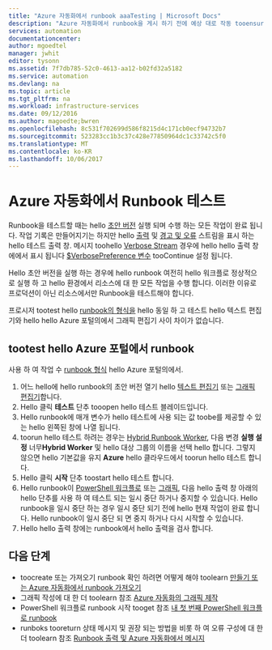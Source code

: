 ```yaml
---
title: "Azure 자동화에서 runbook aaaTesting | Microsoft Docs"
description: "Azure 자동화에서 runbook을 게시 하기 전에 예상 대로 작동 tooensure를 테스트할 수 있습니다.  이 문서에서는 설명 방법을 tootest runbook 해당 출력을 봅니다."
services: automation
documentationcenter: 
author: mgoedtel
manager: jwhit
editor: tysonn
ms.assetid: 7f7db785-52c0-4613-aa12-b02fd32a5182
ms.service: automation
ms.devlang: na
ms.topic: article
ms.tgt_pltfrm: na
ms.workload: infrastructure-services
ms.date: 09/12/2016
ms.author: magoedte;bwren
ms.openlocfilehash: 8c531f702699d586f8215d4c171cb0ecf94732b7
ms.sourcegitcommit: 523283cc1b3c37c428e77850964dc1c33742c5f0
ms.translationtype: MT
ms.contentlocale: ko-KR
ms.lasthandoff: 10/06/2017
---
```

# <a name="testing-a-runbook-in-azure-automation"></a>Azure 자동화에서 Runbook 테스트
Runbook을 테스트할 때는 hello [초안 버전](automation-creating-importing-runbook.md#publishing-a-runbook) 실행 되며 수행 하는 모든 작업이 완료 됩니다. 작업 기록은 만들어지기는 하지만 hello [출력](automation-runbook-output-and-messages.md#output-stream) 및 [경고 및 오류](automation-runbook-output-and-messages.md#message-streams) 스트림을 표시 하는 hello 테스트 출력 창. 메시지 toohello [Verbose Stream](automation-runbook-output-and-messages.md#message-streams) 경우에 hello hello 출력 창에에서 표시 됩니다 [$VerbosePreference 변수](automation-runbook-output-and-messages.md#preference-variables) tooContinue 설정 됩니다.

Hello 초안 버전을 실행 하는 경우에 hello runbook 여전히 hello 워크플로 정상적으로 실행 하 고 hello 환경에서 리소스에 대 한 모든 작업을 수행 합니다. 이러한 이유로 프로덕션이 아닌 리소스에서만 Runbook을 테스트해야 합니다.

프로시저 tootest hello [runbook의 형식을](automation-runbook-types.md) hello 동일 하 고 테스트 hello 텍스트 편집기와 hello hello Azure 포털의에서 그래픽 편집기 사이 차이가 없습니다.  

## <a name="tootest-a-runbook-in-hello-azure-portal"></a>tootest hello Azure 포털에서 runbook
사용 하 여 작업 수 [runbook 형식](automation-runbook-types.md) hello Azure 포털의에서.

1. 어느 hello에 hello runbook의 초안 버전 열기 hello [텍스트 편집기](automation-edit-textual-runbook.md) 또는 [그래픽 편집기](automation-graphical-authoring-intro.md)합니다.
2. Hello 클릭 **테스트** 단추 tooopen hello 테스트 블레이드입니다.
3. Hello runbook에 매개 변수가 hello 테스트에 사용 되는 값 toobe를 제공할 수 있는 hello 왼쪽된 창에 나열 됩니다.
4. toorun hello 테스트 하려는 경우는 [Hybrid Runbook Worker](automation-hybrid-runbook-worker.md), 다음 변경 **실행 설정** 너무**Hybrid Worker** 및 hello 대상 그룹의 이름을 선택 hello 합니다.  그렇지 않으면 hello 기본값을 유지 **Azure** hello 클라우드에서 toorun hello 테스트 합니다.
5. Hello 클릭 **시작** 단추 toostart hello 테스트 합니다.
6. Hello runbook이 [PowerShell 워크플로](automation-runbook-types.md#powershell-workflow-runbooks) 또는 [그래픽](automation-runbook-types.md#graphical-runbooks), 다음 hello 출력 창 아래의 hello 단추를 사용 하 여 테스트 되는 일시 중단 하거나 중지할 수 있습니다. Hello runbook을 일시 중단 하는 경우 일시 중단 되기 전에 hello 현재 작업이 완료 합니다. Hello runbook이 일시 중단 되 면 중지 하거나 다시 시작할 수 있습니다.
7. Hello hello 출력 창에는 runbook에서 hello 출력을 검사 합니다.

## <a name="next-steps"></a>다음 단계
* toocreate 또는 가져오기 runbook 확인 하려면 어떻게 해야 toolearn [만들기 또는 Azure 자동화에서 runbook 가져오기](automation-creating-importing-runbook.md)
* 그래픽 작성에 대 한 더 toolearn 참조 [Azure 자동화의 그래픽 제작](automation-graphical-authoring-intro.md)
* PowerShell 워크플로 runbook 시작 tooget 참조 [내 첫 번째 PowerShell 워크플로 runbook](automation-first-runbook-textual.md)
* runboks tooreturn 상태 메시지 및 권장 되는 방법을 비롯 하 여 오류 구성에 대 한 더 toolearn 참조 [Runbook 출력 및 Azure 자동화에서 메시지](automation-runbook-output-and-messages.md)

